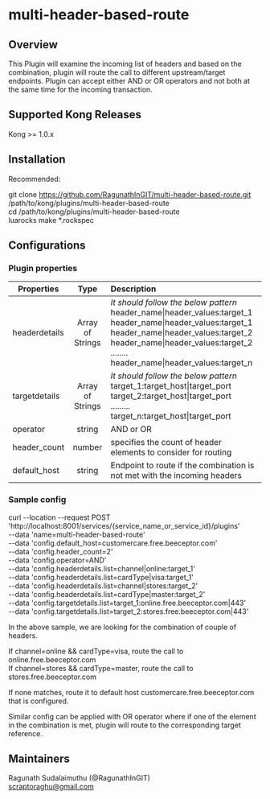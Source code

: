 # multi-header-based-route

## Overview
This Plugin will examine the incoming list of headers and based on the combination, plugin will route the call to different upstream/target endpoints. Plugin can accept either AND or OR operators and not both at the same time for the incoming transaction.


## Supported Kong Releases
Kong >= 1.0.x

## Installation
Recommended:

git clone https://github.com/RagunathInGIT/multi-header-based-route.git /path/to/kong/plugins/multi-header-based-route <br/>
cd /path/to/kong/plugins/multi-header-based-route<br/>
luarocks make *.rockspec

## Configurations
### Plugin properties

| **Properties**        | **Type**          | **Description**  |
| ------------- |:-------------:| :-----|
| headerdetails     | Array of Strings | *It should follow the below pattern* <br/> header_name\|header_values:target_1 <br/> header_name\|header_values:target_1 <br/> header_name\|header_values:target_2 <br/> header_name\|header_values:target_2 <br/> ........ <br/> header_name\|header_values:target_n|
| targetdetails     | Array of Strings      |   *It should follow the below pattern* <br/> target_1:target_host\|target_port <br/> target_2:target_host\|target_port <br/>......... <br/>target_n:target_host\|target_port <br/>
| operator | string      |   AND or OR |
| header_count | number      |   specifies the count of header elements to consider for routing |
| default_host | string      |   Endpoint to route if the combination is not met with the incoming headers |

### Sample config

curl --location --request POST 'http://localhost:8001/services/{service_name_or_service_id}/plugins' \
--data 'name=multi-header-based-route' \
--data 'config.default_host=customercare.free.beeceptor.com' \
--data 'config.header_count=2' \
--data 'config.operator=AND' \
--data 'config.headerdetails.list=channel|online:target_1' \
--data 'config.headerdetails.list=cardType|visa:target_1' \
--data 'config.headerdetails.list=channel|stores:target_2' \
--data 'config.headerdetails.list=cardType|master:target_2' \
--data 'config.targetdetails.list=target_1:online.free.beeceptor.com|443' \
--data 'config.targetdetails.list=target_2:stores.free.beeceptor.com|443'

In the above sample, we are looking for the combination of couple of headers.

If channel=online && cardType=visa, route the call to online.free.beeceptor.com <br/>
If channel=stores && cardType=master, route the call to stores.free.beeceptor.com <br/>

If none matches, route it to default host customercare.free.beeceptor.com that is configured. 

Similar config can be applied with OR operator where if one of the element in the combination is met, plugin will route to the corresponding target reference.

## Maintainers

Ragunath Sudalaimuthu (@RagunathInGIT)<br/>
scraptoraghu@gmail.com

